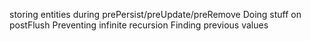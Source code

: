 storing entities during prePersist/preUpdate/preRemove
Doing stuff on postFlush
Preventing infinite recursion
Finding previous values
